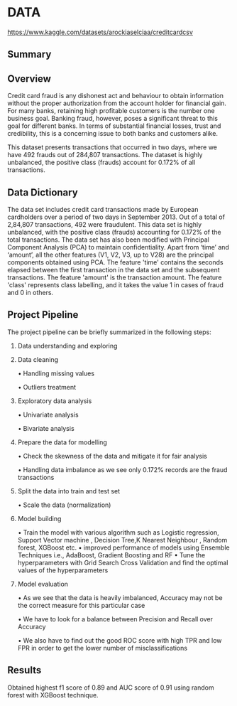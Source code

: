 # DATA
https://www.kaggle.com/datasets/arockiaselciaa/creditcardcsv
## Summary 


## Overview


Credit card fraud is any dishonest act and behaviour to obtain information without the proper authorization from the account holder for financial gain. For many banks, retaining high profitable customers is the number one business goal. Banking fraud, however, poses a significant threat to this goal for different banks. In terms of substantial financial losses, trust and credibility, this is a concerning issue to both banks and customers alike.

This dataset presents transactions that occurred in two days, where we have 492 frauds out of 284,807 transactions. The dataset is highly unbalanced, the positive class (frauds) account for 0.172% of all transactions.



## Data Dictionary

The data set includes credit card transactions made by European cardholders over a period of two days in September 2013. Out of a total of 2,84,807 transactions, 492 were fraudulent. This data set is highly unbalanced, with the positive class (frauds) accounting for 0.172% of the total transactions. The data set has also been modified with Principal Component Analysis (PCA) to maintain confidentiality. Apart from ‘time’ and ‘amount’, all the other features (V1, V2, V3, up to V28) are the principal components obtained using PCA. The feature 'time' contains the seconds elapsed between the first transaction in the data set and the subsequent transactions. The feature 'amount' is the transaction amount. The feature 'class' represents class labelling, and it takes the value 1 in cases of fraud and 0 in others.


## Project Pipeline

The project pipeline can be briefly summarized in the following steps:

1. Data understanding and exploring

2. Data cleaning

   • Handling missing values 

   • Outliers treatment

3. Exploratory data analysis

   • Univariate analysis

   • Bivariate analysis

4. Prepare the data for modelling 

   • Check the skewness of the data and mitigate it for fair analysis

   • Handling data imbalance as we see only 0.172% records are the fraud transactions

5. Split the data into train and test set

   • Scale the data (normalization)

6. Model building

   • Train the model with various algorithm such as Logistic regression, Support Vector machine , Decision Tree,K Nearest Neighbour , Random forest, XGBoost etc.
   • improved performance of models using Ensemble Techniques i.e., AdaBoost, Gradient Boosting and RF
   • Tune the hyperparameters with Grid Search Cross Validation and find the optimal values of the hyperparameters

7. Model evaluation 

   • As we see that the data is heavily imbalanced, Accuracy may not be the correct measure for this particular case

   • We have to look for a balance between Precision and Recall over Accuracy

   • We also have to find out the good ROC score with high TPR and low FPR in order to get the lower number of misclassifications
  ## Results
  Obtained highest f1 score of 0.89 and AUC score of 0.91 using random forest with XGBoost technique.
